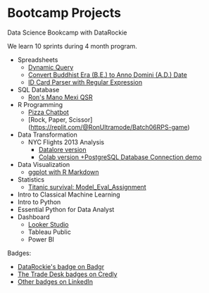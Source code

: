 # Bootcamp Projects

Data Science Bookcamp with DataRockie

We learn 10 sprints during 4 month program.

- Spreadsheets
  - [Dynamic Query](https://docs.google.com/spreadsheets/d/1_Fge7c9zpIHCVsHlVFzWniwmPRcyTAF55hCjWMsnnAs/edit#gid=1981431105)
  - [Convert Buddhist Era (B.E.) to Anno Domini (A.D.) Date](https://docs.google.com/spreadsheets/d/1_Fge7c9zpIHCVsHlVFzWniwmPRcyTAF55hCjWMsnnAs/edit#gid=1656509133)
  - [ID Card Parser with Regular Expression](https://docs.google.com/spreadsheets/d/1_Fge7c9zpIHCVsHlVFzWniwmPRcyTAF55hCjWMsnnAs/edit#gid=2014543270)
- SQL Database
  - [Ron's Mano Mexi QSR](https://replit.com/@RonUltramode/SQLassignmentbatch6)
- R Programming
  - [Pizza Chatbot](https://replit.com/@RonUltramode/Batch06ChatbotPizza)
  - [Rock, Paper, Scissor] (https://replit.com/@RonUltramode/Batch06RPS-game)
- Data Transformation
  - NYC Flights 2013 Analysis
    - [Datalore version](https://datalore.jetbrains.com/view/notebook/TMJWywCRdX1RLcFswOoCBG)
    - [Colab version +PostgreSQL Database Connection demo](https://colab.research.google.com/drive/10lY07ibnv9EngmIZqd4Kc2k97n7jHVx8?usp=sharing)
- Data Visualization
  - [ggplot with R Markdown](https://drive.google.com/file/d/10L11ol06T_XAIOnEgA804S3hjcnN_l-Q/view?usp=sharing)
- Statistics
  - [Titanic survival: Model_Eval_Assignment](https://colab.research.google.com/drive/1t5l3wzp2Rrgp0OH8UUlTBZjNanKhedYc?usp=sharing)
- Intro to Classical Machine Learning
- Intro to Python
- Essential Python for Data Analyst
- Dashboard
  - [Looker Studio](https://lookerstudio.google.com/reporting/3768e8b5-822b-4d35-b954-feb34c37324c)
  - Tableau Public
  - Power BI

Badges:
- [DataRockie's badge on Badgr](https://badgr.com/public/assertions/RvaX5u3VRYyNq8_f8FQcqg)
- [The Trade Desk badges on Credly](https://www.credly.com/users/chainarong-uttamote)
- [Other badges on LinkedIn](https://www.linkedin.com/in/chainarong/details/certifications/)
